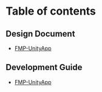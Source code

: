 # Table of contents

## Design Document

* [FMP-UnityApp](README.md)

## Development Guide

* [FMP-UnityApp](development-guide/fmp-unityapp.md)
